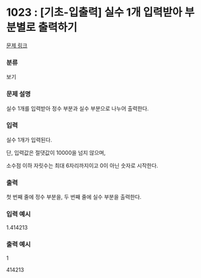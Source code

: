 # 1023 : [기초-입출력] 실수 1개 입력받아 부분별로 출력하기

[문제 링크](https://codeup.kr/problem.php?id=1023)

### 분류

보기

### 문제 설명

<p>실수 1개를 입력받아 정수 부분과 실수 부분으로 나누어 출력한다.</p>

### 입력

<p>실수 1개가 입력된다.</p>
<p>단, 입력값은 절댓값이 10000을 넘지 않으며,</p>
<p>소수점 이하 자릿수는 최대 6자리까지이고 0이 아닌 숫자로 시작한다.</p>

### 출력

<p>첫 번째 줄에 정수 부분을, 두 번째 줄에 실수 부분을 출력한다.
</p>

### 입력 예시

<p>1.414213</p>

### 출력 예시

<p>1</p>
<p>414213</p>

